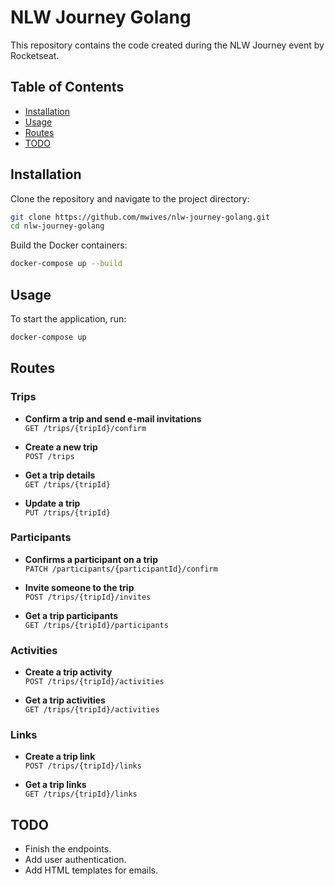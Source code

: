 # NLW Journey Golang

This repository contains the code created during the NLW Journey event by Rocketseat.

## Table of Contents

- [Installation](#installation)
- [Usage](#usage)
- [Routes](#routes)
- [TODO](#todo)

## Installation

Clone the repository and navigate to the project directory:

```bash
git clone https://github.com/mwives/nlw-journey-golang.git
cd nlw-journey-golang
```

Build the Docker containers:

```bash
docker-compose up --build
```

## Usage

To start the application, run:

```bash
docker-compose up
```

## Routes

### Trips

- **Confirm a trip and send e-mail invitations**  
  `GET /trips/{tripId}/confirm`

- **Create a new trip**  
  `POST /trips`

- **Get a trip details**  
  `GET /trips/{tripId}`

- **Update a trip**  
  `PUT /trips/{tripId}`

### Participants

- **Confirms a participant on a trip**  
  `PATCH /participants/{participantId}/confirm`

- **Invite someone to the trip**  
  `POST /trips/{tripId}/invites`

- **Get a trip participants**  
  `GET /trips/{tripId}/participants`

### Activities

- **Create a trip activity**  
  `POST /trips/{tripId}/activities`

- **Get a trip activities**  
  `GET /trips/{tripId}/activities`

### Links

- **Create a trip link**  
  `POST /trips/{tripId}/links`

- **Get a trip links**  
  `GET /trips/{tripId}/links`

## TODO

- Finish the endpoints.
- Add user authentication.
- Add HTML templates for emails.
